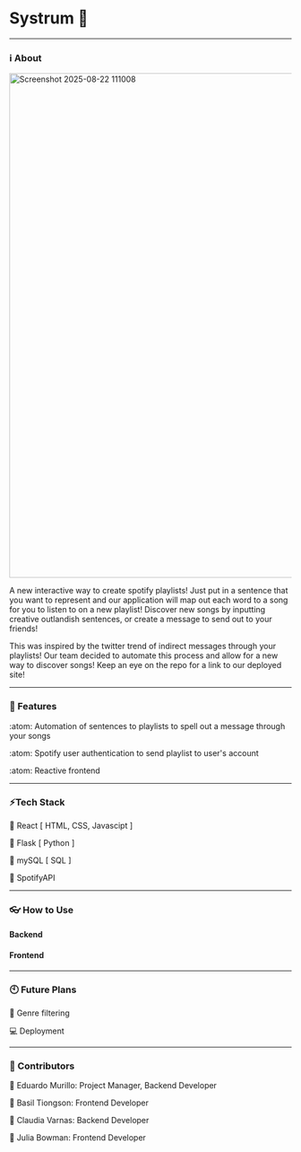 # Systrum 🎼


---
### ℹ️ About


<img width="1840" height="899" alt="Screenshot 2025-08-22 111008" src="https://github.com/user-attachments/assets/dd67282d-208e-4a8d-b322-8e0cdd42feb4" />

A new interactive way to create spotify playlists! Just put in a sentence that you want to represent and our application will map out each word to a song for you to listen to on a new playlist! Discover new songs by inputting creative outlandish sentences, or create a message to send out to your friends!

This was inspired by the twitter trend of indirect messages through your playlists! Our team decided to automate this process and allow for a new way to discover songs! Keep an eye on the repo for a link to our deployed site!

---
### 🌟 Features

:atom: Automation of sentences to playlists to spell out a message through your songs

:atom: Spotify user authentication to send playlist to user's account

 :atom: Reactive frontend

---
### ⚡Tech Stack

  🎵 React [ HTML, CSS, Javascipt ]

  🎵 Flask [ Python ] 

  🎵 mySQL [ SQL ] 

  🎵 SpotifyAPI

---
### 👓 How to Use

#### Backend


#### Frontend

---
### 🕙 Future Plans

 💮 Genre filtering
 
 💻 Deployment
 
---
### 🎹 Contributors
🖤 Eduardo Murillo: Project Manager, Backend Developer

🩶 Basil Tiongson: Frontend Developer

💜 Claudia Varnas: Backend Developer

🩷 Julia Bowman: Frontend Developer

